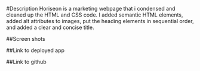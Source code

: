 #Description
Horiseon is a marketing webpage that i condensed and cleaned up the HTML and CSS code. I added semantic HTML elements, added alt attributes to images, put the heading elements in sequential order, and added a clear and concise title. 

##Screen shots 







##Link to deployed app

##Link to github

